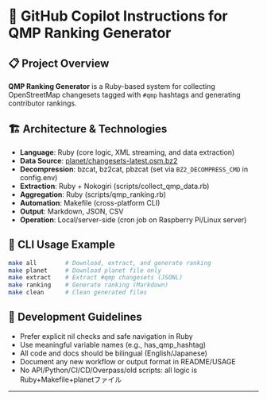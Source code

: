 # 🤖 GitHub Copilot Instructions for QMP Ranking Generator

## 📋 Project Overview
**QMP Ranking Generator** is a Ruby-based system for collecting OpenStreetMap changesets tagged with `#qmp` hashtags and generating contributor rankings.

## 🏗️ Architecture & Technologies

- **Language**: Ruby (core logic, XML streaming, and data extraction)
- **Data Source**: [planet/changesets-latest.osm.bz2](https://planet.openstreetmap.org/planet/changesets-latest.osm.bz2)
- **Decompression**: bzcat, bz2cat, pbzcat (set via `BZ2_DECOMPRESS_CMD` in config.env)
- **Extraction**: Ruby + Nokogiri (scripts/collect_qmp_data.rb)
- **Aggregation**: Ruby (scripts/qmp_ranking.rb)
- **Automation**: Makefile (cross-platform CLI)
- **Output**: Markdown, JSON, CSV
- **Operation**: Local/server-side (cron job on Raspberry Pi/Linux server)

## 🚀 CLI Usage Example

```sh
make all        # Download, extract, and generate ranking
make planet     # Download planet file only
make extract    # Extract #qmp changesets (JSONL)
make ranking    # Generate ranking (Markdown)
make clean      # Clean generated files
```

## 🎯 Development Guidelines

- Prefer explicit nil checks and safe navigation in Ruby
- Use meaningful variable names (e.g., has_qmp_hashtag)
- All code and docs should be bilingual (English/Japanese)
- Document any new workflow or output format in README/USAGE
- No API/Python/CI/CD/Overpass/old scripts: all logic is Ruby+Makefile+planetファイル

---
